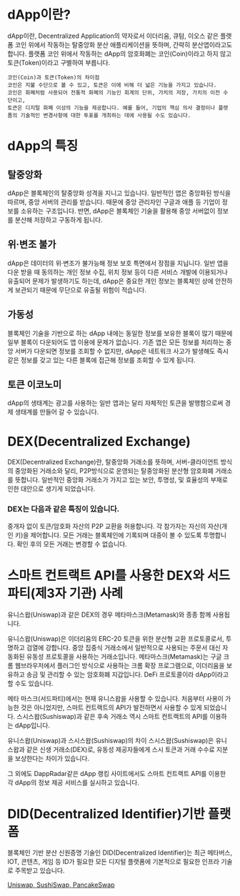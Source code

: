 # dApp이란?
dApp이란, Decentralized Application의 약자로서 이더리움, 큐텀, 이오스 같은 플랫폼 코인 위에서 작동하는 탈중앙화 분산 애플리케이션을 뜻하며, 간략히 분산앱이라고도 합니다. 플랫폼 코인 위에서 작동하는 dApp의 암호화폐는 코인(Coin)이라고 하지 않고 토큰(Token)이라고 구별하여 부릅니다.

    코인(Coin)과 토큰(Token)의 차이점
    코인은 지불 수단으로 볼 수 있고, 토큰은 이에 비해 더 넓은 기능을 가지고 있습니다.
    코인은 화폐처럼 사용되어 전통적 화폐의 기능인 회계의 단위, 가치의 저장, 가치의 이전 수단이고,
    토큰은 디지털 화폐 이상의 기능을 제공합니다. 예를 들어, 기업의 핵심 의사 결정이나 플랫폼의 기술적인 변경사항에 대한 투표를 개최하는 데에 사용될 수도 있습니다.

# dApp의 특징
## 탈중앙화
dApp은 블록체인의 탈중앙화 성격을 지니고 있습니다. 일반적인 앱은 중앙화된 방식을 따르며, 중앙 서버의 관리를 받습니다. 때문에 중앙 관리자인 구글과 애플 등 기업이 정보를 소유하는 구조입니다. 반면, dApp은 블록체인 기술을 활용해 중앙 서버없이 정보를 분산해 저장하고 구동하게 됩니다.

## 위·변조 불가
dApp은 데이터의 위·변조가 불가능해 정보 보호 특면에서 장점을 지닙니다. 일반 앱을 다운 받을 때 동의하는 개인 정보 수집, 위치 정보 등이 다른 서비스 개발에 이용되거나 유출되어 문제가 발생하기도 하는데, dApp은 중요한 개인 정보는 블록체인 상에 안전하게 보관되기 때문에 무단으로 유출될 위험이 적습니다.

## 가동성
블록체인 기술을 기반으로 하는 dApp 내에는 동일한 정보를 보유한 블록이 많기 때문에 일부 블록이 다운되어도 앱 이용에 문제가 없습니다. 기존 앱은 모든 정보를 처리하는 중앙 서버가 다운되면 정보를 조회할 수 없지만, dApp은 네트워크 사고가 발생해도 즉시 같은 정보를 갖고 있는 다른 블록에 접근해 정보를 조회할 수 있게 됩니다.

## 토큰 이코노미
dApp의 생태계는 광고를 사용하는 일반 앱과는 달리 자체적인 토큰을 발행함으로써 경제 생태계를 만들어 갈 수 있습니다.

# DEX(Decentralized Exchange)
DEX(Decentralized Exchange)란, 탈중앙화 거래소를 뜻하며, 서버-클라이언트 방식의 중앙화된 거래소와 달리, P2P방식으로 운영되는 탈중앙화된 분산형 암호화폐 거래소를 뜻합니다.
일반적인 중앙화 거래소가 가지고 있는 보안, 투명성, 및 효율성의 부재로 인한 대안으로 생기게 되었습니다.

### DEX는 다음과 같은 특징이 있습니다.

중개자 없이 토큰/암호화 자산의 P2P 교환을 허용합니다.
각 참가자는 자신의 자산(개인 키)을 제어합니다.
모든 거래는 블록체인에 기록되며 대중이 볼 수 있도록 투명합니다.
확인 후의 모든 거래는 변경할 수 없습니다.

# 스마트 컨트랙트 API를 사용한 DEX와 서드파티(제3자 기관) 사례
유니스왑(Uniswap)과 같은 DEX의 경우 메타마스크(Metamask)와 종종 함께 사용됩니다.

유니스왑(Uniswap)은 이더리움의 ERC-20 토큰을 위한 분산형 교환 프로토콜로서, 투명하고 검열에 강합니다. 중앙 집중식 거래소에서 일반적으로 사용되는 주문서 대신 자동화된 유동성 프로토콜을 사용하는 거래소입니다.
메타마스크(Metamask)는 구글 크롬 웹브라우저에서 플러그인 방식으로 사용하는 크롬 확장 프로그램으로, 이더리움을 보유하고 송금 및 관리할 수 있는 암호화폐 지갑입니다. DeFi 프로토콜이라 dApp이라고 할 수도 있습니다.

메타 마스크(서드파티)에서는 현재 유니스왑을 사용할 수 있습니다. 처음부터 사용이 가능한 것은 아니었지만, 스마트 컨트랙트의 API가 발전하면서 사용할 수 있게 되었습니다.
스시스왑(Sushiswap)과 같은 후속 거래소 역시 스마트 컨트랙트의 API를 이용하는 dApp입니다.

유니스왑(Uniswap)과 스시스왑(Sushiswap)의 차이
스시스왑(Sushiswap)은 유니스왑과 같은 신생 거래소(DEX)로, 유동성 제공자들에게 스시 토큰과 거래 수수료 지분을 보상한다는 차이가 있습니다.

그 외에도 DappRadar같은 dApp 랭킹 사이트에서도 스마트 컨트랙트 API를 이용한 각 dApp의 정보 제공 서비스를 실시하고 있습니다.


# DID(Decentralized Identifier)기반 플랫폼
블록체인 기반 분산 신원증명 기술인 DID(Decentralized Identifier)는 최근 메타버스, IOT, 콘텐츠, 게임 등 ID가 필요한 모든 디지털 플랫폼에 기본적으로 필요한 인프라 기술로 주목받고 있습니다.


[Uniswap, SushiSwap, PancakeSwap](https://cryptoturtles.substack.com/p/dex-uniswap-sushiswap-pancakeswap?s=r)